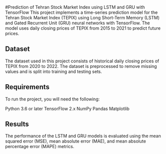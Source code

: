 #Prediction of Tehran Stock Market Index using LSTM and GRU with TensorFlow
This project implements a time-series prediction model for the Tehran Stock Market Index (TEPIX) using Long Short-Term Memory (LSTM) and Gated Recurrent Unit (GRU) neural networks with TensorFlow. The model uses daily closing prices of TEPIX from 2015 to 2021 to predict future prices.

## Dataset
The dataset used in this project consists of historical daily closing prices of TEPIX from 2020 to 2022. The dataset is preprocessed to remove missing values and is split into training and testing sets.

## Requirements
To run the project, you will need the following:

Python 3.6 or later
TensorFlow 2.x
NumPy
Pandas
Matplotlib

## Results
The performance of the LSTM and GRU models is evaluated using the mean squared error (MSE), mean absolute error (MAE), and mean absolute percentage error (MAPE) metrics. 
